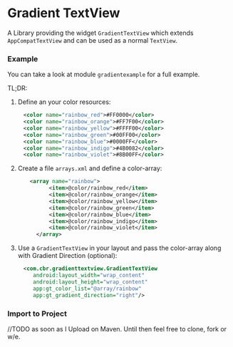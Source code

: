# Gradient TextView

 A Library providing the widget  `GradientTextView` which extends `AppCompatTextView` and can be used as a normal `TextView`.
 
 ### Example
 
 You can take a look at module `gradientexample` for a full example.
 
 TL;DR:
 1. Define an your color resources:
 
```xml
 	 <color name="rainbow_red">#FF0000</color>
     <color name="rainbow_orange">#FF7F00</color>
     <color name="rainbow_yellow">#FFFF00</color>
     <color name="rainbow_green">#00FF00</color>
     <color name="rainbow_blue">#0000FF</color>
     <color name="rainbow_indigo">#4B0082</color>
     <color name="rainbow_violet">#8B00FF</color>
```
	

2. Create a file `arrays.xml` and define a color-array:

```xml
 	   <array name="rainbow">
             <item>@color/rainbow_red</item>
             <item>@color/rainbow_orange</item>
             <item>@color/rainbow_yellow</item>
             <item>@color/rainbow_green</item>
             <item>@color/rainbow_blue</item>
             <item>@color/rainbow_indigo</item>
             <item>@color/rainbow_violet</item>
         </array>
```


3. Use a `GradientTextView` in your layout and pass the color-array along with Gradient Direction (optional):

```xml
	 <com.cbr.gradienttextview.GradientTextView
        android:layout_width="wrap_content"
        android:layout_height="wrap_content"
        app:gt_color_list="@array/rainbow"
        app:gt_gradient_direction="right"/>
```


### Import to Project

//TODO as soon as I Upload on Maven. Until then feel free to clone, fork or w/e.